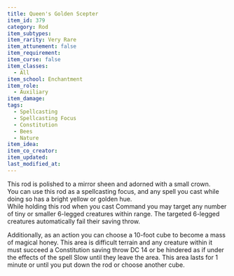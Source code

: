 ```yaml
---
title: Queen's Golden Scepter
item_id: 379
category: Rod
item_subtypes: 
item_rarity: Very Rare
item_attunement: false
item_requirement: 
item_curse: false
item_classes: 
  - All
item_school: Enchantment
item_role: 
  - Auxiliary
item_damage: 
tags:
  - Spellcasting
  - Spellcasting Focus
  - Constitution
  - Bees
  - Nature
item_idea: 
item_co_creator: 
item_updated: 
last_modified_at: 
---
```


This rod is polished to a mirror sheen and adorned with a small crown.  
You can use this rod as a spellcasting focus, and any spell you cast while doing so has a bright yellow or golden hue.  
While holding this rod when you cast <magic-spell>Command</magic-spell> you may target any number of tiny or smaller 6-legged creatures within range. The targeted 6-legged creatures automatically fail their saving throw.

Additionally, as an action you can choose a 10-foot cube to become a mass of magical honey. This area is difficult terrain and any creature within it must succeed a Constitution saving throw DC 14 or be hindered as if under the effects of the spell <magic-spell>Slow</magic-spell> until they leave the area. This area lasts for 1 minute or until you put down the rod or choose another cube.

